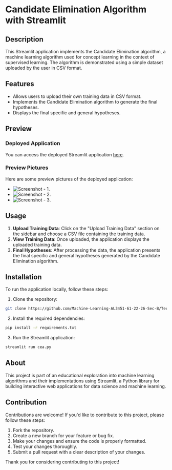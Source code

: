 # Candidate Elimination Algorithm with Streamlit

## Description
This Streamlit application implements the Candidate Elimination algorithm, a machine learning algorithm used for concept learning in the context of supervised learning. The algorithm is demonstrated using a simple dataset uploaded by the user in CSV format.

## Features
- Allows users to upload their own training data in CSV format.
- Implements the Candidate Elimination algorithm to generate the final hypotheses.
- Displays the final specific and general hypotheses.

## Preview

### Deployed Application
You can access the deployed Streamlit application [here](https://ee4rrder5vaxgyzb2vjf4h.streamlit.app/).

### Preview Pictures
Here are some preview pictures of the deployed application:

- ![Screenshot - 1](https://drive.google.com/file/d/1n6HjdXwtdU1WpNHJ85AJLnt-p_9GpTk4/view?usp=drive_link).
- ![Screenshot - 2](https://drive.google.com/file/d/1bCgjvF56tZtj3xb30_3kbpId9oyox_Uc/view?usp=drive_link).
- ![Screenshot - 3](https://drive.google.com/file/d/1BT4PKr0WIRwgYtJi9yeVEZGRX-laJScV/view?usp=drive_link).

## Usage
1. **Upload Training Data**: Click on the "Upload Training Data" section on the sidebar and choose a CSV file containing the training data.
2. **View Training Data**: Once uploaded, the application displays the uploaded training data.
3. **Final Hypotheses**: After processing the data, the application presents the final specific and general hypotheses generated by the Candidate Elimination algorithm.

## Installation
To run the application locally, follow these steps:
1. Clone the repository:
```bash
git clone https://github.com/Machine-Learning-AL3451-61-22-26-Sec-B/Tech-Tigers
```
2. Install the required dependencies:
```bash
pip install -r requirements.txt
```
3. Run the Streamlit application:
```bash
streamlit run cea.py
```

## About
This project is part of an educational exploration into machine learning algorithms and their implementations using Streamlit, a Python library for building interactive web applications for data science and machine learning.

## Contribution
Contributions are welcome! If you'd like to contribute to this project, please follow these steps:

1. Fork the repository.
2. Create a new branch for your feature or bug fix.
3. Make your changes and ensure the code is properly formatted.
4. Test your changes thoroughly.
5. Submit a pull request with a clear description of your changes.

Thank you for considering contributing to this project!


